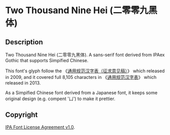 # Two Thousand Nine Hei (二零零九黑体)

## Description

Two Thousand Nine Hei (二零零九黑体). A sans-serif font derived from IPAex Gothic that supports Simpified Chinese.

This font's glyph follow the 《[通用规范汉字表（征求意见稿）](https://www.edu.cn/include/zhong_guo_jiao_yu/2009/files/zb2009.pdf)》 which released in 2009, and it covered full 8,105 characters in 《[通用规范汉字表](https://www.gov.cn/gzdt/att/att/site1/20130819/tygfhzb.pdf)》 which released in 2013.

As a Simpified Chinese font derived from a Japanese font, it keeps some original design (e.g. compent '凵') to make it prettier.

## Copyright

[IPA Font License Agreement v1.0](COPYRIGHT.txt).
